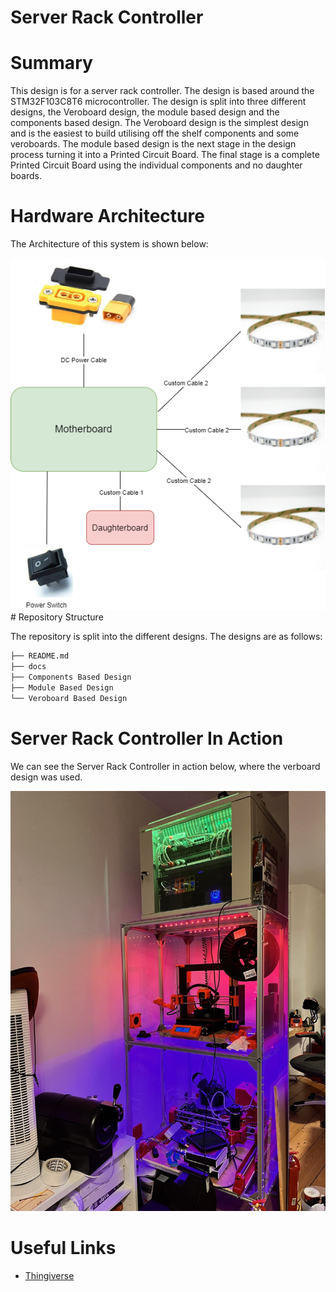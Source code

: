 # Server Rack Controller

# Summary

This design is for a server rack controller. The design is based around the STM32F103C8T6 microcontroller. The design is split into three different designs, the Veroboard design, the module based design and the components based design. The Veroboard design is the simplest design and is the easiest to build utilising off the shelf components and some veroboards. The module based design is the next stage in the design process turning it into a Printed Circuit Board. The final stage is a complete Printed Circuit Board using the individual components and no daughter boards.

# Hardware Architecture

The Architecture of this system is shown below:

<center>
    <img src= "docs/System-Architecture.png">
</center>
# Repository Structure

The repository is split into the different designs. The designs are as follows:

```bash
├── README.md
├── docs
├── Components Based Design
├── Module Based Design
└── Veroboard Based Design
```

# Server Rack Controller In Action
 
 We can see the Server Rack Controller in action below, where the verboard design was used.
<center>
    <img src= "docs/Server Rack.jpg">
</center>

# Useful Links

- [Thingiverse](https://www.thingiverse.com/scottgibb/designs)
